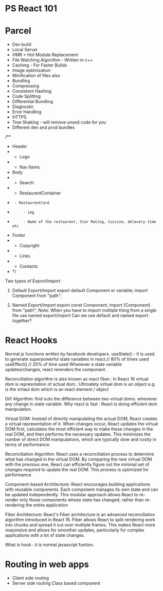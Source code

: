 # PS React 101

# Parcel

- Dev build
- Local Server
- HMR = Hot Module Replacement
- File Watching Algorithm - Written in c++
- Caching - For Faster Builds
- Image optimization
- Minification of files also
- Bundling
- Compressing
- Consistent Hashing
- Code Splitting
- Differential Bundling
- Diagnostic
- Error Handling
- HTTPS
- Tree Shaking - will remove unsed code for you
- Different dev and prod bundles

/\*\*

- Header
- - Logo
- - Nav Items
- Body
- - Search
- - RestaurentContainer
-      - RestaurentCard
-          - img
-          - Name of the restaurent, Star Rating, Cuisine, delevery time etc
- Footer
- - Copyright
- - Links
- - Contacts
- \*/

Two types of Export/Import

1.  Default Export/Import
    export default Component or variable;
    import Component from "path";

2.  Named Export/Import
    export const Component;
    import {Component} from "path";
    Note: When you have to import multiple thing from a single file use named export/import
    Can we use default and named export together?
# React Hooks
Normal js functions written by facebook developers.
useState() - It is used to generate superpowerful state variables in react.// 80% of times used
useEffect() // 20% of time used
Whenever a state variable updates/changes, react rerenders the component.

Reconciliation algorithm is also known as react fiber.: In React 16 
virtual dom is represntation of actual dom.: Ultimately virtual dom is an object
e.g. <Body> is the virtaul dom which is an react element / object

Diif Algorithm: find outs the difference between two virtual doms. whenever any change in state variable.
Why react is fast : React is doing efficient dom manipulation.

Virtual DOM: Instead of directly manipulating the actual DOM, React creates a virtual representation of it. When changes occur, React updates the virtual DOM first, calculates the most efficient way to make these changes in the real DOM, and then performs the necessary updates. This minimizes the number of direct DOM manipulations, which are typically slow and costly in terms of performance.

Reconciliation Algorithm: React uses a reconciliation process to determine what has changed in the virtual DOM. By comparing the new virtual DOM with the previous one, React can efficiently figure out the minimal set of changes required to update the real DOM. This process is optimized for performance.

Component-based Architecture: React encourages building applications with reusable components. Each component manages its own state and can be updated independently. This modular approach allows React to re-render only those components whose state has changed, rather than re-rendering the entire application

Fiber Architecture: React's Fiber architecture is an advanced reconciliation algorithm introduced in React 16. Fiber allows React to split rendering work into chunks and spread it out over multiple frames. This makes React more responsive and allows for smoother updates, particularly for complex applications with a lot of state changes.

What is hook : it is normal javascript funtion.

# Routing in web apps
- Client side routing
- Server side routing
Class based component